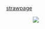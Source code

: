 

[strawpage](https://sinjinsdrowning.straw.page/)
  ㅤ ㅤ ㅤ ㅤ

 ㅤㅤㅤ ㅤㅤ  ![](https://64.media.tumblr.com/ba69f16a428dfecde90bba028acb3038/b63f74c23b4a4769-96/s2048x3072/2bf300f6b682e6b4f41e22d0376a2cf19e5c7d2d.pnj)


 
  ㅤㅤ  ㅤㅤ  ㅤㅤ  ㅤㅤ 
  
